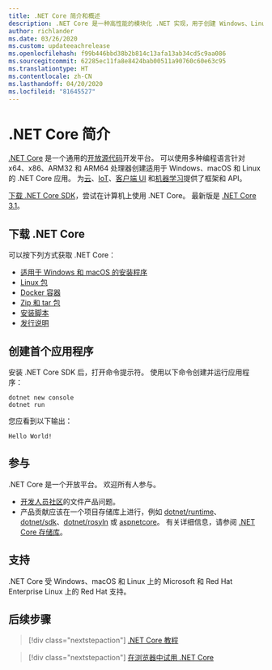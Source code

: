 ```yaml
---
title: .NET Core 简介和概述
description: .NET Core 是一种高性能的模块化 .NET 实现，用于创建 Windows、Linux 和 macOS 应用。 了解 .NET Core 以开始使用。
author: richlander
ms.date: 03/26/2020
ms.custom: updateeachrelease
ms.openlocfilehash: f99b446bbd38b2b814c13afa13ab34cd5c9aa086
ms.sourcegitcommit: 62285ec11fa8e8424bab00511a90760c60e63c95
ms.translationtype: HT
ms.contentlocale: zh-CN
ms.lasthandoff: 04/20/2020
ms.locfileid: "81645527"
---
```

# <a name="introduction-to-net-core"></a>.NET Core 简介

[.NET Core](about.md) 是一个通用的[开放源代码](https://github.com/dotnet/runtime/blob/master/LICENSE.TXT)开发平台。 可以使用多种编程语言针对 x64、x86、ARM32 和 ARM64 处理器创建适用于 Windows、macOS 和 Linux 的 .NET Core 应用。 为[云](/aspnet/core/)、[IoT](/archive/msdn-magazine/2019/august/net-core-cross-platform-iot-programming-with-net-core-3-0)、[客户端 UI](../desktop-wpf/overview/index.md) 和[机器学习](/dotnet/machine-learning/)提供了框架和 API。

[下载 .NET Core SDK](https://dotnet.microsoft.com/download)，尝试在计算机上使用 .NET Core。 最新版是 [.NET Core 3.1](https://devblogs.microsoft.com/dotnet/announcing-net-core-3-1/)。

## <a name="download-net-core"></a>下载 .NET Core

可以按下列方式获取 .NET Core：

* [适用于 Windows 和 macOS 的安装程序](https://dotnet.microsoft.com/download)
* [Linux 包](https://docs.microsoft.com/dotnet/core/install/linux-package-managers)
* [Docker 容器](https://hub.docker.com/_/microsoft-dotnet-core/)
* [Zip 和 tar 包](https://dotnet.microsoft.com/download/dotnet-core/3.1)
* [安装脚本](https://dotnet.microsoft.com/download/dotnet-core/scripts)
* [发行说明](https://github.com/dotnet/core/tree/master/release-notes)

## <a name="create-your-first-application"></a>创建首个应用程序

安装 .NET Core SDK 后，打开命令提示符。 使用以下命令创建并运行应用程序：

```dotnetcli
dotnet new console
dotnet run
```

您应看到以下输出：

```output
Hello World!
```

## <a name="contribute"></a>参与

.NET Core 是一个开放平台。 欢迎所有人参与。

* [开发人员社区](https://developercommunity.visualstudio.com/spaces/61/index.html)的文件产品问题。
* 产品贡献应该在一个项目存储库上进行，例如 [dotnet/runtime](https://github.com/dotnet/runtime)、[dotnet/sdk](https://github.com/dotnet/sdk)、[dotnet/rosyln](https://github.com/dotnet/roslyn) 或 [aspnetcore](https://github.com/dotnet/aspnetcore)。 有关详细信息，请参阅 [.NET Core 存储库](https://github.com/dotnet/core/blob/master/Documentation/core-repos.md)。

## <a name="support"></a>支持

.NET Core 受 Windows、macOS 和 Linux 上的 Microsoft 和 Red Hat Enterprise Linux 上的 Red Hat 支持。

## <a name="next-steps"></a>后续步骤

> [!div class="nextstepaction"]
> [.NET Core 教程](tutorials/index.md)

> [!div class="nextstepaction"]
> [在浏览器中试用 .NET Core](../csharp/tutorials/intro-to-csharp/numbers-in-csharp.yml)
